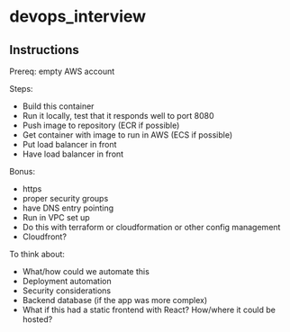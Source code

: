 # devops_interview

Instructions
------------

Prereq: empty AWS account

Steps:
- Build this container
- Run it locally, test that it responds well to port 8080
- Push image to repository (ECR if possible)
- Get container with image to run in AWS (ECS if possible)
- Put load balancer in front
- Have load balancer in front

Bonus:
- https
- proper security groups
- have DNS entry pointing
- Run in VPC set up
- Do this with terraform or cloudformation or other config management
- Cloudfront?

To think about:
- What/how could we automate this
- Deployment automation
- Security considerations
- Backend database (if the app was more complex)
- What if this had a static frontend with React? How/where it could be hosted?
